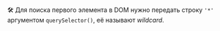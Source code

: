 🛠 Для поиска первого элемента в DOM нужно передать строку `'*'` аргументом `querySelector()`, её называют _wildcard_.
